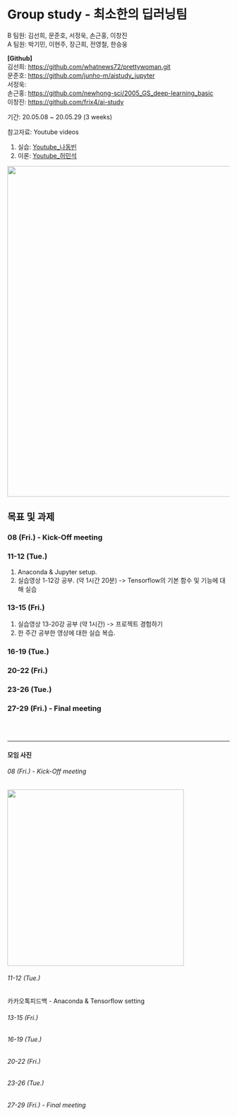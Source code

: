 # Group study - 최소한의 딥러닝팀
B 팀원: 김선희, 문준호, 서정욱, 손근홍, 이창진<br>
A 팀원: 박기민, 이현주, 장근희, 전영철, 한승웅

__[Github]__<br>
김선희: https://github.com/whatnews72/prettywoman.git<br>
문준호: https://github.com/junho-m/aistudy_jupyter<br>
서정욱: <br>
손근홍: https://github.com/newhong-sci/2005_GS_deep-learning_basic<br>
이창진: https://github.com/frix4/ai-study 

기간: 20.05.08 ~ 20.05.29 (3 weeks)

참고자료: Youtube videos
1. 실습: [Youtube_나동빈](https://www.youtube.com/watch?v=qxUD7fOseBQ&list=PLRx0vPvlEmdAbnmLH9yh03cw9UQU_o7PO)<br>
2. 이론: [Youtube_허민석](https://www.youtube.com/watch?v=ShaqWZx3Wzc&list=PLVNY1HnUlO24lnGmxdwTgfXkd4qhDbEkG)<br>
<img width="750" src="https://github.com/newhong-sci/2005_GS_deep-learning_basic/blob/master/img/Youtube_lecture_index_img.png?raw=true">


## 목표 및 과제<br>
### 08    (Fri.) - Kick-Off meeting<br>
### 11-12 (Tue.)<br>
1. Anaconda & Jupyter setup.
2. 실습영상 1-12강 공부. (약 1시간 20분) -> Tensorflow의 기본 함수 및 기능에 대해 실습
### 13-15 (Fri.)<br>
1. 실습영상 13-20강 공부 (약 1시간) -> 프로젝트 경험하기
2. 한 주간 공부한 영상에 대한 실습 복습.
### 16-19 (Tue.)<br>
### 20-22 (Fri.)<br>
### 23-26 (Tue.)<br>
### 27-29 (Fri.) - Final meeting

<br><br>
- - -
#### 모임 사진
###### 08    (Fri.) - Kick-Off meeting<br>
<img width="400" src="https://github.com/newhong-sci/2005_GS_deep-learning_basic/blob/master/img/200508_Kick-off.png?raw=true"><br>
###### 11-12 (Tue.)<br>
카카오톡피드백 - Anaconda & Tensorflow setting
###### 13-15 (Fri.)<br>
###### 16-19 (Tue.)<br>
###### 20-22 (Fri.)<br>
###### 23-26 (Tue.)<br>
###### 27-29 (Fri.) - Final meeting

